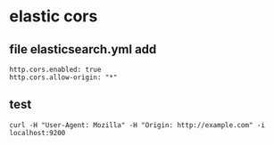 # elastic cors

## file elasticsearch.yml add  

````
http.cors.enabled: true
http.cors.allow-origin: "*"
````

## test

````
curl -H "User-Agent: Mozilla" -H "Origin: http://example.com" -i localhost:9200
````

